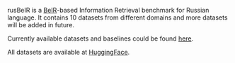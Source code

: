 rusBeIR is a [BeIR](https://github.com/beir-cellar/beir)-based Information Retrieval benchmark for Russian language.
It contains 10 datasets from different domains and more datasets will be added in future.

Currently available datasets and baselines could be found [here](https://docs.google.com/document/d/1F1zHZm36eiK_uhiptbDWAOCyXInBaXQ1ZkpZMLx9eEc/edit?usp=sharing).

All datasets are available at [HuggingFace](https://huggingface.co/collections/kngrg/rusbeir-66e28cb06e3e074be55ac0f3).
